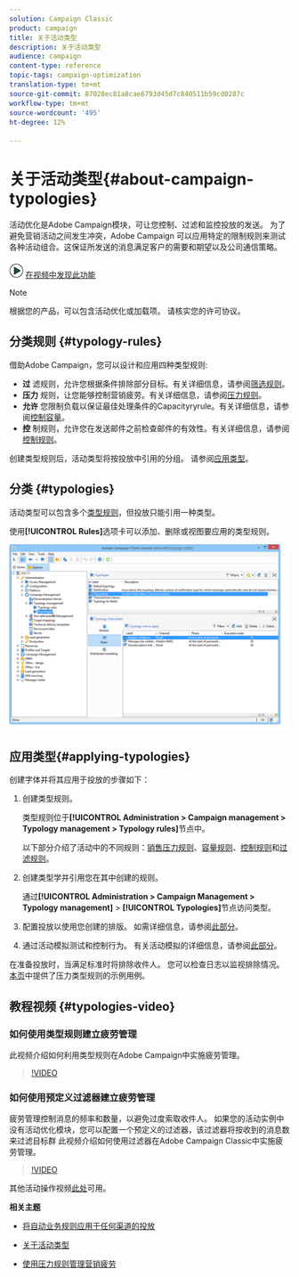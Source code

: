 ```yaml
---
solution: Campaign Classic
product: campaign
title: 关于活动类型
description: 关于活动类型
audience: campaign
content-type: reference
topic-tags: campaign-optimization
translation-type: tm+mt
source-git-commit: 87028ec81a8cae6793d45d7c840511b59cd0287c
workflow-type: tm+mt
source-wordcount: '495'
ht-degree: 12%

---
```



# 关于活动类型{#about-campaign-typologies}

活动优化是Adobe Campaign模块，可让您控制、过滤和监控投放的发送。 为了避免营销活动之间发生冲突，Adobe Campaign 可以应用特定的限制规则来测试各种活动组合。这保证所发送的消息满足客户的需要和期望以及公司通信策略。

![](assets/do-not-localize/how-to-video.png) [在视频中发现此功能](#typologies-video)

>[!NOTE]
>
>根据您的产品，可以包含活动优化或加载项。 请核实您的许可协议。

## 分类规则 {#typology-rules}

借助Adobe Campaign，您可以设计和应用四种类型规则:

* **过** 滤规则，允许您根据条件排除部分目标。有关详细信息，请参阅[筛选规则](../../campaign/using/filtering-rules.md)。
* **压力** 规则，让您能够控制营销疲劳。有关详细信息，请参阅[压力规则](../../campaign/using/pressure-rules.md)。
* **允许** 您限制负载以保证最佳处理条件的Capacityryrule。有关详细信息，请参阅[控制容量](../../campaign/using/consistency-rules.md#controlling-capacity)。
* **控** 制规则，允许您在发送邮件之前检查邮件的有效性。有关详细信息，请参阅[控制规则](../../campaign/using/control-rules.md)。

创建类型规则后，活动类型将按投放中引用的分组。 请参阅[应用类型](#applying-typologies)。

## 分类 {#typologies}

活动类型可以包含多个[类型规则](#typology-rules)，但投放只能引用一种类型。

使用&#x200B;**[!UICONTROL Rules]**&#x200B;选项卡可以添加、删除或视图要应用的类型规则。

![](assets/campaign_opt_rules_tab.png)

## 应用类型{#applying-typologies}

创建字体并将其应用于投放的步骤如下：

1. 创建类型规则。

   类型规则位于&#x200B;**[!UICONTROL Administration > Campaign management > Typology management > Typology rules]**&#x200B;节点中。

   以下部分介绍了活动中的不同规则：[销售压力规则](../../campaign/using/pressure-rules.md)、[容量规则](../../campaign/using/consistency-rules.md#controlling-capacity)、[控制规则](../../campaign/using/control-rules.md)和[过滤规则](../../campaign/using/filtering-rules.md)。

1. 创建类型学并引用您在其中创建的规则。

   通过&#x200B;**[!UICONTROL Administration > Campaign Management > Typology management]** > **[!UICONTROL Typologies]**&#x200B;节点访问类型。

1. 配置投放以使用您创建的排版。 如需详细信息，请参阅[此部分](../../campaign/using/applying-rules.md#applying-a-typology-to-a-delivery)。
1. 通过活动模拟测试和控制行为。 有关活动模拟的详细信息，请参阅[此部分](../../campaign/using/campaign-simulations.md)。

在准备投放时，当满足标准时将排除收件人。 您可以检查日志以监视排除情况。[本页](../../campaign/using/pressure-rules.md#use-cases-on-pressure-rules)中提供了压力类型规则的示例用例。

## 教程视频 {#typologies-video}

### 如何使用类型规则建立疲劳管理

此视频介绍如何利用类型规则在Adobe Campaign中实施疲劳管理。

>[!VIDEO](https://video.tv.adobe.com/v/25090?quality=12)

### 如何使用预定义过滤器建立疲劳管理

疲劳管理控制消息的频率和数量，以避免过度索取收件人。 如果您的活动实例中没有活动优化模块，您可以配置一个预定义的过滤器，该过滤器将按收到的消息数来过滤目标群
此视频介绍如何使用过滤器在Adobe Campaign Classic中实施疲劳管理。

>[!VIDEO](https://video.tv.adobe.com/v/25091?quality=12)

其他活动操作视频[此处](https://experienceleague.adobe.com/docs/campaign-classic-learn/tutorials/overview.html?lang=zh-Hans)可用。

**相关主题**

* [将自动业务规则应用于任何渠道的投放](https://helpx.adobe.com/campaign/kb/simplifying-campaign-management-acc.html#Applyautomaticbusinessrulestodeliveriesonanychannel)

* [关于活动类型](../../campaign/using/pressure-rules.md)

* [使用压力规则管理营销疲劳](https://docs.adobe.com/content/help/en/campaign-classic/using/orchestrating-campaigns/campaign-optimization/pressure-rules.html)